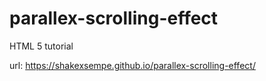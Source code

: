 # parallex-scrolling-effect
HTML 5 tutorial

url: https://shakexsempe.github.io/parallex-scrolling-effect/

